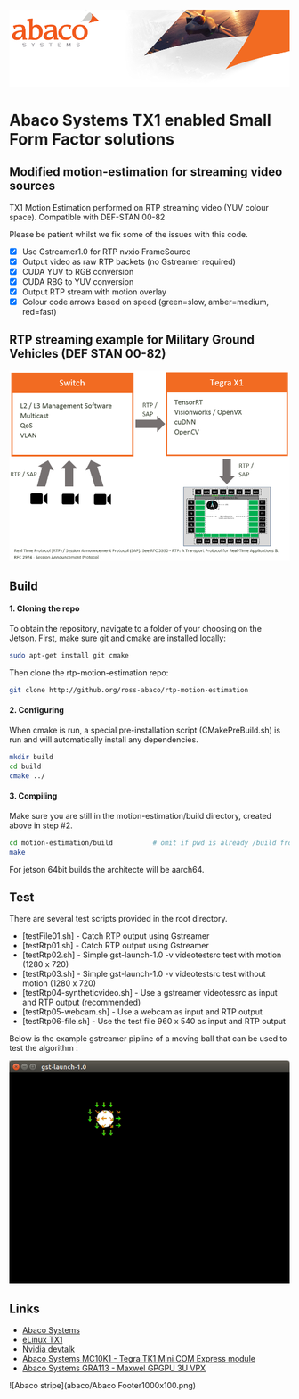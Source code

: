 ![Abaco stripe](abaco/Abaco_background-1000x275.png)
# Abaco Systems TX1 enabled Small Form Factor solutions   
## Modified motion-estimation for streaming video sources
TX1 Motion Estimation performed on RTP streaming video (YUV colour space). Compatible with DEF-STAN 00-82

Please be patient whilst we fix some of the issues with this code.

- [x] Use Gstreamer1.0 for RTP nvxio FrameSource
- [x] Output video as raw RTP backets (no Gstreamer required) 
- [x] CUDA YUV to RGB conversion
- [x] CUDA RBG to YUV conversion
- [x] Output RTP stream with motion overlay
- [x] Colour code arrows based on speed (green=slow, amber=medium, red=fast)

## RTP streaming example for Military Ground Vehicles (DEF STAN 00-82)
![RTP Camera example](abaco/RTP-Camera-Example.PNG)
## Build
#### 1. Cloning the repo
To obtain the repository, navigate to a folder of your choosing on the Jetson.  First, make sure git and cmake are installed locally:

``` bash
sudo apt-get install git cmake
```

Then clone the rtp-motion-estimation repo:
``` bash
git clone http://github.org/ross-abaco/rtp-motion-estimation
```

#### 2. Configuring

When cmake is run, a special pre-installation script (CMakePreBuild.sh) is run and will automatically install any dependencies.

``` bash
mkdir build
cd build
cmake ../
```

#### 3. Compiling

Make sure you are still in the motion-estimation/build directory, created above in step #2.

``` bash
cd motion-estimation/build			# omit if pwd is already /build from above
make
```
For jetson 64bit builds the architecte will be aarch64.

## Test
There are several test scripts provided in the root directory.
* [testFile01.sh] - Catch RTP output using Gstreamer
* [testRtp01.sh] - Catch RTP output using Gstreamer
* [testRtp02.sh] - Simple gst-launch-1.0 -v videotestsrc test with motion  (1280 x 720)
* [testRtp03.sh] - Simple gst-launch-1.0 -v videotestsrc test without motion  (1280 x 720)
* [testRtp04-syntheticvideo.sh] - Use a gstreamer videotessrc as input and RTP output (recommended)
* [testRtp05-webcam.sh] - Use a webcam as input and RTP output 
* [testRtp06-file.sh] - Use the test file 960 x 540 as input and RTP output 

Below is the example gstreamer pipline of a moving ball that can be used to test the algorithm :

![Test video source](abaco/test-screenshot01.png)

## Links
* [Abaco Systems](http://abaco.com)
* [eLinux TX1](http://elinux.org/Jetson_TX1)
* [Nvidia devtalk](https://devtalk.nvidia.com/default/board/164/)
* [Abaco Systems MC10K1 - Tegra TK1 Mini COM Express module](https://www.abaco.com/products/mcom10-k1-mini-com-express)
* [Abaco Systems GRA113 - Maxwel GPGPU 3U VPX](https://www.abaco.com/products/gra113-graphics-board)


![Abaco stripe](abaco/Abaco Footer1000x100.png)
